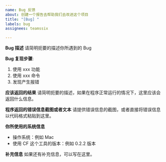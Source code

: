 ```yaml
---
name: Bug 反馈
about: 创建一个报告去帮助我们去改进这个项目
title: "[Bug] "
labels: bug
assignees: teamssix

---
```


**Bug 描述**
请简明扼要的描述你所遇到的 Bug

**Bug 复现步骤**:
1. 使用 xxx 功能
2. 使用 xxx 命令
4. 发现产生报错

**应该返回的结果**
请简明扼要的描述，如果在程序正常运行的情况下，这里应该会返回什么信息。

**程序返回的错误信息截图或者文本**
请提供错误信息的截图，或者直接将错误信息以代码格式粘贴到这里。

**你所使用的系统信息**
 - 操作系统：例如 Mac 
 - 使用 CF 这个工具的版本：例如 0.2.2 版本

**补充信息**
如果还有补充信息，可以写在这里。
